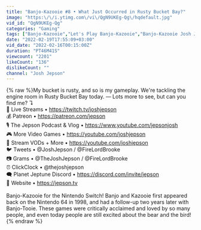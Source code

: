 ```yaml
---
title: "Banjo-Kazooie #8 • What Just Occurred in Rusty Bucket Bay?"
image: "https:\/\/i.ytimg.com\/vi\/QgN9UKEg-Qg\/hqdefault.jpg"
vid_id: "QgN9UKEg-Qg"
categories: "Gaming"
tags: ["Banjo-Kazooie","Let's Play Banjo-Kazooie","Banjo-Kazooie Josh Jepson"]
date: "2022-02-19T17:55:09+03:00"
vid_date: "2022-02-16T00:15:00Z"
duration: "PT46M41S"
viewcount: "2201"
likeCount: "136"
dislikeCount: ""
channel: "Josh Jepson"
---
```

{% raw %}My bucket is rusty, and so is my gameplay. We're tackling the engine room in Rusty Bucket Bay today. — Lots more to see, but can you find me? ↴<br />🔴 Live Streams • <a rel="nofollow" target="blank" href="https://twitch.tv/joshjepson">https://twitch.tv/joshjepson</a><br />💰 Patreon • <a rel="nofollow" target="blank" href="https://patreon.com/jepson">https://patreon.com/jepson</a><br />🎙️ The Jepson Podcast &amp; Vlog • <a rel="nofollow" target="blank" href="https://www.youtube.com/jepsonjosh">https://www.youtube.com/jepsonjosh</a><br />🎮 More Video Games • <a rel="nofollow" target="blank" href="https://youtube.com/joshjepson">https://youtube.com/joshjepson</a><br />🔵 Stream VODs + More • <a rel="nofollow" target="blank" href="https://youtube.com/joshjepson">https://youtube.com/joshjepson</a><br />🐦 Tweets • @JoshJepson / @FireLordBrooke<br />📷 Grams • @TheJoshJepson / @FireLordBrooke<br />⏰ ClickClock  • @thejoshjepson<br />🗨 Planet Jeptune Discord • <a rel="nofollow" target="blank" href="https://discord.com/invite/jepson">https://discord.com/invite/jepson</a><br />🔗 Website • <a rel="nofollow" target="blank" href="https://jepson.tv">https://jepson.tv</a><br /><br />Banjo-Kazooie for the Nintendo Switch! Banjo and Kazooie first appeared back on the Nintendo 64 in 1998, and had a follow-up two years later with Banjo-Tooie. These games were critically acclaimed and loved by so many people, and even today people are still excited about the bear and the bird!{% endraw %}
